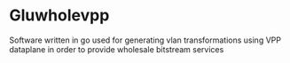 # Gluwholevpp

Software written in go used for generating vlan transformations using VPP dataplane in order to provide wholesale bitstream services